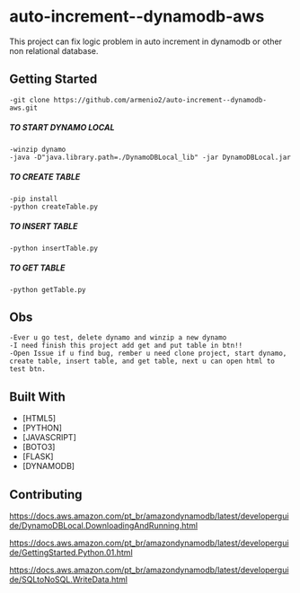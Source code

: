 # auto-increment--dynamodb-aws

This project can fix logic problem in auto increment in dynamodb or other non relational database.

<!--![alt text](https://i.imgur.com/gWZf41Z.jpg)-->

## Getting Started

``` 
-git clone https://github.com/armenio2/auto-increment--dynamodb-aws.git

```

##### TO START DYNAMO LOCAL
``` 
-winzip dynamo
-java -D"java.library.path=./DynamoDBLocal_lib" -jar DynamoDBLocal.jar

```

##### TO CREATE TABLE
``` 
-pip install
-python createTable.py

```

##### TO INSERT TABLE
``` 
-python insertTable.py

```

##### TO GET TABLE
``` 
-python getTable.py

```

## Obs

```
-Ever u go test, delete dynamo and winzip a new dynamo
-I need finish this project add get and put table in btn!!
-Open Issue if u find bug, rember u need clone project, start dynamo, create table, insert table, and get table, next u can open html to test btn.
```

## Built With

* [HTML5]
* [PYTHON]
* [JAVASCRIPT]
* [BOTO3]
* [FLASK]
* [DYNAMODB]

## Contributing

https://docs.aws.amazon.com/pt_br/amazondynamodb/latest/developerguide/DynamoDBLocal.DownloadingAndRunning.html

https://docs.aws.amazon.com/pt_br/amazondynamodb/latest/developerguide/GettingStarted.Python.01.html

https://docs.aws.amazon.com/pt_br/amazondynamodb/latest/developerguide/SQLtoNoSQL.WriteData.html